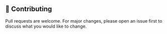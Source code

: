 ## :blue_heart: Contributing

Pull requests are welcome. For major changes, please open an issue first to discuss what you would like to change.
